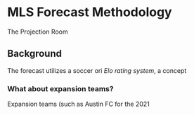 # MLS Forecast Methodology

The Projection Room

## Background
The forecast utilizes a soccer ori *Elo rating system*, a concept 

### What about expansion teams?
Expansion teams (such as Austin FC for the 2021
